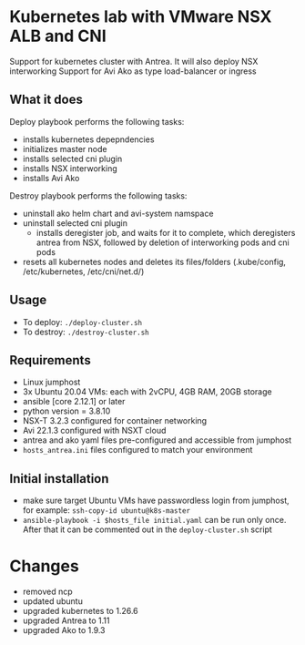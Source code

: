 
# Kubernetes lab with VMware NSX ALB and CNI

Support for kubernetes cluster with Antrea.
It will also deploy NSX interworking
Support for Avi Ako as type load-balancer or ingress

## What it does

Deploy playbook performs the following tasks:

- installs kubernetes depepndencies
- initializes master node
- installs selected cni plugin
- installs NSX interworking
- installs Avi Ako

Destroy playbook performs the following tasks:

- uninstall ako helm chart and avi-system namspace
- uninstall selected cni plugin
  - installs deregister job, and waits for it to complete, which deregisters antrea from NSX, followed by deletion of interworking pods and cni pods
- resets all kubernetes nodes and deletes its files/folders (.kube/config, /etc/kubernetes, /etc/cni/net.d/)

## Usage

- To deploy: `./deploy-cluster.sh`
- To destroy: `./destroy-cluster.sh`

## Requirements

- Linux jumphost
- 3x Ubuntu 20.04 VMs: each with 2vCPU, 4GB RAM, 20GB storage
- ansible [core 2.12.1] or later
- python version = 3.8.10
- NSX-T 3.2.3 configured for container networking
- Avi 22.1.3 configured with NSXT cloud
- antrea and ako yaml files pre-configured and accessible from jumphost
- `hosts_antrea.ini` files configured to match your environment


## Initial installation

- make sure target Ubuntu VMs have passwordless login from jumphost, for example: `ssh-copy-id ubuntu@k8s-master`
- `ansible-playbook -i $hosts_file initial.yaml` can be run only once. After that it can be commented out in the `deploy-cluster.sh` script

# Changes

- removed ncp
- updated ubuntu
- upgraded kubernetes to 1.26.6
- upgraded Antrea to 1.11
- upgraded Ako to 1.9.3